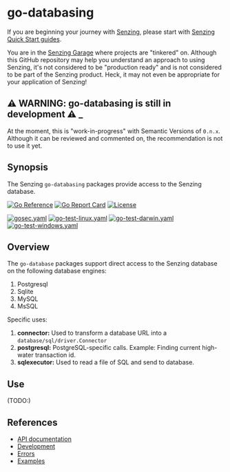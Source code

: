 # go-databasing

If you are beginning your journey with
[Senzing](https://senzing.com/),
please start with
[Senzing Quick Start guides](https://docs.senzing.com/quickstart/).

You are in the
[Senzing Garage](https://github.com/senzing-garage)
where projects are "tinkered" on.
Although this GitHub repository may help you understand an approach to using Senzing,
it's not considered to be "production ready" and is not considered to be part of the Senzing product.
Heck, it may not even be appropriate for your application of Senzing!

## :warning: WARNING: go-databasing is still in development :warning: _

At the moment, this is "work-in-progress" with Semantic Versions of `0.n.x`.
Although it can be reviewed and commented on,
the recommendation is not to use it yet.

## Synopsis

The Senzing `go-databasing` packages provide access to the Senzing database.

[![Go Reference](https://pkg.go.dev/badge/github.com/senzing-garage/go-databasing.svg)](https://pkg.go.dev/github.com/senzing-garage/go-databasing)
[![Go Report Card](https://goreportcard.com/badge/github.com/senzing-garage/go-databasing)](https://goreportcard.com/report/github.com/senzing-garage/go-databasing)
[![License](https://img.shields.io/badge/License-Apache2-brightgreen.svg)](https://github.com/senzing-garage/go-databasing/blob/main/LICENSE)

[![gosec.yaml](https://github.com/senzing-garage/go-databasing/actions/workflows/gosec.yaml/badge.svg)](https://github.com/senzing-garage/go-databasing/actions/workflows/gosec.yaml)
[![go-test-linux.yaml](https://github.com/senzing-garage/go-databasing/actions/workflows/go-test-linux.yaml/badge.svg)](https://github.com/senzing-garage/go-databasing/actions/workflows/go-test-linux.yaml)
[![go-test-darwin.yaml](https://github.com/senzing-garage/go-databasing/actions/workflows/go-test-darwin.yaml/badge.svg)](https://github.com/senzing-garage/go-databasing/actions/workflows/go-test-darwin.yaml)
[![go-test-windows.yaml](https://github.com/senzing-garage/go-databasing/actions/workflows/go-test-windows.yaml/badge.svg)](https://github.com/senzing-garage/go-databasing/actions/workflows/go-test-windows.yaml)

## Overview

The `go-database` packages support direct access to the Senzing database on the following database engines:

1. Postgresql
1. Sqlite
1. MySQL
1. MsSQL

Specific uses:

1. **connector:**  Used to transform a database URL into a `database/sql/driver.Connector`
1. **postgresql:**  PostgreSQL-specific calls.  Example: Finding current high-water transaction id.
1. **sqlexecutor:** Used to read a file of SQL and send to database.

## Use

(TODO:)

## References

- [API documentation](https://pkg.go.dev/github.com/senzing-garage/go-databasing)
- [Development](docs/development.md)
- [Errors](docs/errors.md)
- [Examples](docs/examples.md)
